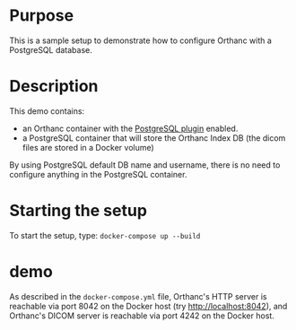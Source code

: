 # Purpose

This is a sample setup to demonstrate how to configure Orthanc with a PostgreSQL database.

# Description

This demo contains:

- an Orthanc container with the [PostgreSQL plugin](https://book.orthanc-server.com/plugins/postgresql.html) enabled.
- a PostgreSQL container that will store the Orthanc Index DB (the dicom files are stored in a Docker volume)

By using PostgreSQL default DB name and username, there is no need to configure anything in the PostgreSQL container.

# Starting the setup

To start the setup, type: `docker-compose up --build`

# demo

As described in the `docker-compose.yml` file, Orthanc's HTTP server is
reachable via port 8042 on the Docker host (try [http://localhost:8042](http://localhost:8042)), and Orthanc's DICOM server is
reachable via port 4242 on the Docker host.